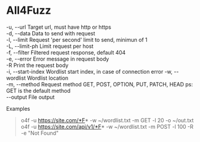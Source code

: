 # All4Fuzz

-u, --url              Target url, must have http or https                
-d, --data             Data to send with request                          
-l, --limit            Request 'per second' limit to send, minimun of 1   
-L, --limit-ph         Limit request per host                             
-f, --filter           Filtered request response, default 404             
-e, --error            Error message in request body                     
-R                     Print the request body                             
-i, --start-index      Wordlist start index, in case of connection error 
-w, --wordlist         Wordlist location                                 
-m, --method           Request method GET, POST, OPTION, PUT, PATCH, HEAD
                       ps: GET is the default method                     
--output               File output                                       

Examples
> o4f -u https://site.com/*F* -w ~/wordlist.txt -m GET -l 20 -o ~/out.txt
> o4f -u https://site.com/api/v1/*F* -w ~/wordlist.txt -m POST -l 100 -R -e "Not Found"
